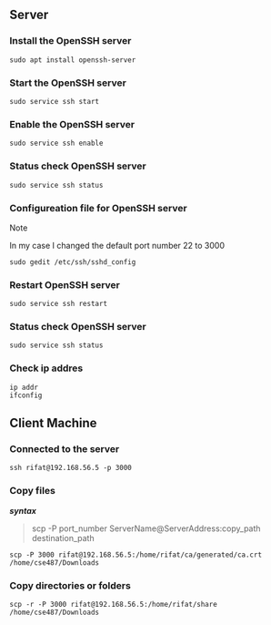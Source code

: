 ## Server 
### Install the OpenSSH server
```
sudo apt install openssh-server
```
### Start the OpenSSH server
```
sudo service ssh start
```
### Enable the OpenSSH server
```
sudo service ssh enable
```
### Status check OpenSSH server
```
sudo service ssh status
```
### Configureation file for OpenSSH server
> [!NOTE]
> In my case I changed the default port number 22 to 3000
```
sudo gedit /etc/ssh/sshd_config
```
### Restart OpenSSH server
```
sudo service ssh restart
```
### Status check OpenSSH server
```
sudo service ssh status
```
### Check ip addres 
```
ip addr
ifconfig
```
## Client Machine
### Connected to the server 
```
ssh rifat@192.168.56.5 -p 3000
```
### Copy files
***syntax***
>scp -P port_number ServerName@ServerAddress:copy_path  destination_path
```
scp -P 3000 rifat@192.168.56.5:/home/rifat/ca/generated/ca.crt /home/cse487/Downloads
```
### Copy directories or folders
```
scp -r -P 3000 rifat@192.168.56.5:/home/rifat/share /home/cse487/Downloads
```



